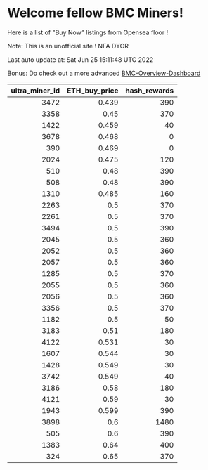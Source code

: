 # Welcome fellow BMC Miners!
Here is a list of "Buy Now" listings from Opensea floor !

Note: This is an unofficial site ! NFA DYOR

Last auto update at: Sat Jun 25 15:11:48 UTC 2022

Bonus: Do check out a more advanced [BMC-Overview-Dashboard](https://dune.com/defifunk/BMC-Overview-Dashboard)


|   ultra_miner_id |   ETH_buy_price |   hash_rewards |
|-----------------:|----------------:|---------------:|
|             3472 |           0.439 |            390 |
|             3358 |           0.45  |            370 |
|             1422 |           0.459 |             40 |
|             3678 |           0.468 |              0 |
|              390 |           0.469 |              0 |
|             2024 |           0.475 |            120 |
|              510 |           0.48  |            390 |
|              508 |           0.48  |            390 |
|             1310 |           0.485 |            160 |
|             2263 |           0.5   |            370 |
|             2261 |           0.5   |            370 |
|             3494 |           0.5   |            390 |
|             2045 |           0.5   |            360 |
|             2052 |           0.5   |            360 |
|             2057 |           0.5   |            360 |
|             1285 |           0.5   |            370 |
|             2055 |           0.5   |            360 |
|             2056 |           0.5   |            360 |
|             3356 |           0.5   |            370 |
|             1182 |           0.5   |             50 |
|             3183 |           0.51  |            180 |
|             4122 |           0.531 |             30 |
|             1607 |           0.544 |             30 |
|             1428 |           0.549 |             30 |
|             3742 |           0.549 |             40 |
|             3186 |           0.58  |            180 |
|             4121 |           0.59  |             30 |
|             1943 |           0.599 |            390 |
|             3898 |           0.6   |           1480 |
|              505 |           0.6   |            390 |
|             1383 |           0.64  |            400 |
|              324 |           0.65  |            370 |
